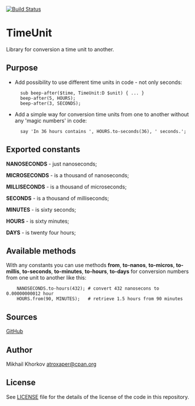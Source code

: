 [![Build Status](https://travis-ci.org/atroxaper/p6-TimeUnit.svg?branch=master)](https://travis-ci.org/atroxaper/p6-TimeUnit)

TimeUnit
========

Library for conversion a time unit to another.

Purpose
-------

* Add possibility to use different time units in
code - not only seconds:

        sub beep-after($time, TimeUnit:D $unit) { ... }
        beep-after(5, HOURS);
        beep-after(3, SECONDS);

* Add a simple way for conversion time units from
one to another without any 'magic numbers' in code:

        say 'In 36 hours contains ', HOURS.to-seconds(36), ' seconds.';

Exported constants
------------------

**NANOSECONDS** - just nanoseconds;

**MICROSECONDS** - is a thousand of nanoseconds;

**MILLISECONDS** - is a thousand of microseconds;

**SECONDS** - is a thousand of milliseconds;

**MINUTES** - is sixty seconds;

**HOURS** - is sixty minutes;

**DAYS** - is twenty four hours;

Available methods
-----------------

With any constants you can use methods **from**, **to-nanos**, **to-micros**, **to-millis**,
**to-seconds**, **to-minutes**, **to-hours**, **to-days** for conversion numbers 
from one unit to another like this:

        NANOSECONDS.to-hours(432); # convert 432 nanosecons to 0.00000000012 hour
        HOURS.from(90, MINUTES);   # retrieve 1.5 hours from 90 minutes

Sources
-------

[GitHub](https://github.com/atroxaper/p6-TimeUnit/blob/master/README.md)

Author
------

Mikhail Khorkov <atroxaper@cpan.org>

License
-------

See [LICENSE](LICENSE) file for the details of the license of the code in this repository.

       



